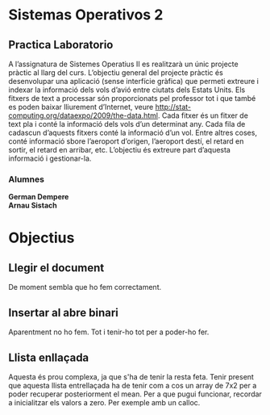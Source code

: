 # Sistemas Operativos 2
## Practica Laboratorio

A l’assignatura de Sistemes Operatius II es realitzarà un únic projecte pràctic al llarg del curs.
L’objectiu general del projecte pràctic és desenvolupar una aplicació (sense interfície gràfica) que
permeti extreure i indexar la informació dels vols d’avió entre ciutats dels Estats Units. Els fitxers
de text a processar són proporcionats pel professor tot i que també es poden baixar lliurement
d’Internet, veure http://stat-computing.org/dataexpo/2009/the-data.html. Cada fitxer és
un fitxer de text pla i conté la informació dels vols d’un determinat any. Cada fila de cadascun
d’aquests fitxers conté la informació d’un vol. Entre altres coses, conté informació sbore l’aeroport
d’origen, l’aeroport destí, el retard en sortir, el retard en arribar, etc. L’objectiu és extreure part
d’aquesta informació i gestionar-la.

### Alumnes
__German Dempere__  
__Arnau Sistach__

Objectius
=========

Llegir el document
------------------
De moment sembla que ho fem correctament.

Insertar al abre binari
-----------------------
Aparentment no ho fem. Tot i tenir-ho tot per a poder-ho fer.

Llista enllaçada
----------------
Aquesta és prou complexa, ja que s'ha de tenir la resta feta.
Tenir present que aquesta llista entrellaçada ha de tenir com a cos un array de 7x2 per a poder recuperar posteriorment el mean.
Per a que pugui funcionar, recordar a inicialitzar els valors a zero. Per exemple amb un calloc.
